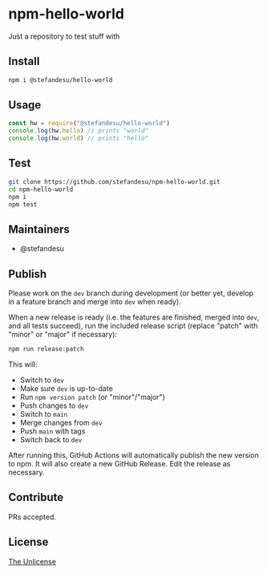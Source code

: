 # npm-hello-world
Just a repository to test stuff with

## Install

```bash
npm i @stefandesu/hello-world
```

## Usage

```js
const hw = require("@stefandesu/hello-world")
console.log(hw.hello) // prints "world"
console.log(hw.world) // prints "hello"
```

## Test

```bash
git clone https://github.com/stefandesu/npm-hello-world.git
cd npm-hello-world
npm i
npm test
```

## Maintainers
- @stefandesu

## Publish
Please work on the `dev` branch during development (or better yet, develop in a feature branch and merge into `dev` when ready).

When a new release is ready (i.e. the features are finished, merged into `dev`, and all tests succeed), run the included release script (replace "patch" with "minor" or "major" if necessary):

```bash
npm run release:patch
```

This will:
- Switch to `dev`
- Make sure `dev` is up-to-date
- Run `npm version patch` (or "minor"/"major")
- Push changes to `dev`
- Switch to `main`
- Merge changes from `dev`
- Push `main` with tags
- Switch back to `dev`

After running this, GitHub Actions will automatically publish the new version to npm. It will also create a new GitHub Release. Edit the release as necessary.

## Contribute
PRs accepted.

## License
[The Unlicense](https://unlicense.org)
